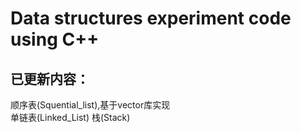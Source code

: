 # Data structures experiment code using C++
## 已更新内容：
顺序表(Squential_list),基于vector库实现  
单链表(Linked_List)
栈(Stack)
